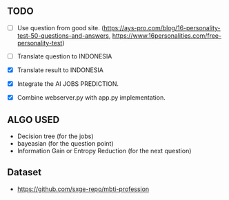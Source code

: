 ## TODO

- [ ] Use question from good site. (https://ays-pro.com/blog/16-personality-test-50-questions-and-answers, https://www.16personalities.com/free-personality-test)
- [ ] Translate question to INDONESIA
- [x] Translate result to INDONESIA
- [x] Integrate the AI JOBS PREDICTION.
- [x] Combine webserver.py with app.py implementation.


## ALGO USED
- Decision tree (for the jobs)
- bayeasian (for the question point)
- Information Gain or Entropy Reduction (for the next question)

## Dataset

- https://github.com/sxge-repo/mbti-profession
